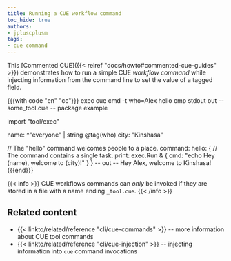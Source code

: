 ```yaml
---
title: Running a CUE workflow command
toc_hide: true
authors:
- jpluscplusm
tags:
- cue command
---
```


This [Commented CUE]({{< relref "docs/howto#commented-cue-guides" >}})
demonstrates how to run a simple CUE *workflow command* while injecting
information from the command line to set the value of a tagged field.

{{{with code "en" "cc"}}}
exec cue cmd -t who=Alex hello
cmp stdout out
-- some_tool.cue --
package example

import "tool/exec"

name: *"everyone" | string @tag(who)
city: "Kinshasa"

// The "hello" command welcomes people to a place.
command: hello: {
	// The command contains a single task.
	print: exec.Run & {
		cmd: "echo Hey \(name), welcome to \(city)!"
	}
}
-- out --
Hey Alex, welcome to Kinshasa!
{{{end}}}

{{< info >}}
CUE workflows commands can *only* be invoked if they are stored in a file with a
name ending `_tool.cue`.
{{< /info >}}

## Related content

- {{< linkto/related/reference "cli/cue-commands" >}}
  -- more information about CUE tool commands
- {{< linkto/related/reference "cli/cue-injection" >}}
  -- injecting information into `cue` command invocations
<!-- TODO: link to some central /docs/ page on cue tools -->
